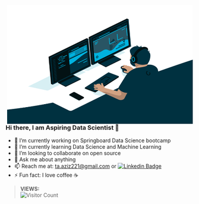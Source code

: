 <img align="right" alt="GIF" src="https://github.com/ttariqaziz/ttariqaziz/blob/main/code.gif?raw=true" width="500" height="320" />


### Hi there, I am Aspiring Data Scientist 👋 



- 🔭 I’m currently working on Springboard Data Science bootcamp
- 🌱 I’m currently learning Data Science and Machine Learning
- 👯 I’m looking to collaborate on open source
- 💬 Ask me about anything
- 📫 Reach me at: ta.aziz221@gmail.com or [![Linkedin Badge](https://img.shields.io/badge/-tariq-blue?style=flat&logo=Linkedin&logoColor=white&link=https://www.linkedin.com/in/mtariqaziz/)](https://www.linkedin.com/in/mtariqaziz/)
- ⚡ Fun fact: I love coffee ☕




   
>**VIEWS:**          
![Visitor Count](https://profile-counter.glitch.me/{ttariqaziz}/count.svg)




